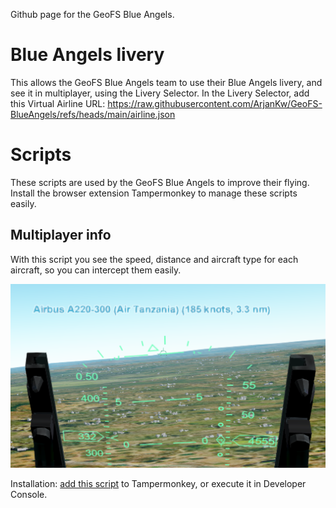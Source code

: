 Github page for the GeoFS Blue Angels.

# Blue Angels livery
This allows the GeoFS Blue Angels team to use their Blue Angels livery, and see it in multiplayer, using the Livery Selector.
In the Livery Selector, add this Virtual Airline URL: https://raw.githubusercontent.com/ArjanKw/GeoFS-BlueAngels/refs/heads/main/airline.json

# Scripts
These scripts are used by the GeoFS Blue Angels to improve their flying. Install the browser extension Tampermonkey to manage these scripts easily.

## Multiplayer info
With this script you see the speed, distance and aircraft type for each aircraft, so you can intercept them easily.

![See multiplayer info](multiplayer-info.png)

Installation: [add this script](https://raw.githubusercontent.com/ArjanKw/GeoFS-BlueAngels/refs/heads/main/Scripts/multiplayer-info.js) to Tampermonkey, or execute it in Developer Console.